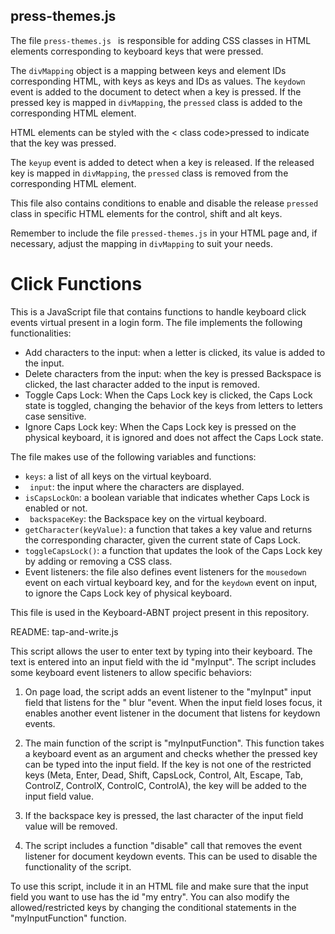 <div class="markdown prose w-full break-words dark:prose-invert light"><h2>press-themes.js</h2><p>The file <code>press-themes.js </code> is responsible for adding CSS classes in HTML elements corresponding to keyboard keys that were pressed.</p><p>The <code>divMapping</code> object is a mapping between keys and element IDs corresponding HTML, with keys as keys and IDs as values. The <code>keydown</code> event is added to the document to detect when a key is pressed. If the pressed key is mapped in <code>divMapping</code>, the <code>pressed</code> class is added to the corresponding HTML element.</p><p>HTML elements can be styled with the < class code>pressed</code> to indicate that the key was pressed.</p><p>The <code>keyup</code> event is added to detect when a key is released. If the released key is mapped in <code>divMapping</code>, the <code>pressed</code> class is removed from the corresponding HTML element.</p><p>This file also contains conditions to enable and disable the release <code>pressed</code> class in specific HTML elements for the control, shift and alt keys.</p><p>Remember to include the file <code>pressed-themes.js</code > in your HTML page and, if necessary, adjust the mapping in <code>divMapping</code> to suit your needs.</p></div><div class="markdown prose w-full break-words dark:prose-invert light"><h1>Click Functions</h1><p>This is a JavaScript file that contains functions to handle keyboard click events virtual present in a login form. The file implements the following functionalities:</p><ul><li>Add characters to the input: when a letter is clicked, its value is added to the input.</li><li>Delete characters from the input: when the key is pressed Backspace is clicked, the last character added to the input is removed.</li><li>Toggle Caps Lock: When the Caps Lock key is clicked, the Caps Lock state is toggled, changing the behavior of the keys from letters to letters case sensitive.</li><li>Ignore Caps Lock key: When the Caps Lock key is pressed on the physical keyboard, it is ignored and does not affect the Caps Lock state.</li></ul><p >The file makes use of the following variables and functions:</p><ul><li><code>keys</code>: a list of all keys on the virtual keyboard.</li><li><code> input</code>: the input where the characters are displayed.</li><li><code>isCapsLockOn</code>: a boolean variable that indicates whether Caps Lock is enabled or not.</li><li><code> backspaceKey</code>: the Backspace key on the virtual keyboard.</li><li><code>getCharacter(keyValue)</code>: a function that takes a key value and returns the corresponding character, given the current state of Caps Lock.</li><li><code>toggleCapsLock()</code>: a function that updates the look of the Caps Lock key by adding or removing a CSS class.</li><li >Event listeners: the file also defines event listeners for the <code>mousedown</code> event on each virtual keyboard key, and for the <code>keydown</code> event on input, to ignore the Caps Lock key of physical keyboard.</li></ul><p>This file is used in the Keyboard-ABNT project present in this repository.</div><div class="markdown prose w-full break-words dark:prose-invert light"><p>README: tap-and-write.js</p><p>This script allows the user to enter text by typing into their keyboard. The text is entered into an input field with the id "myInput". The script includes some keyboard event listeners to allow specific behaviors:</p><ol><li><p>On page load, the script adds an event listener to the "myInput" input field that listens for the " blur "event. When the input field loses focus, it enables another event listener in the document that listens for keydown events.</p></li><li><p>The main function of the script is "myInputFunction". This function takes a keyboard event as an argument and checks whether the pressed key can be typed into the input field. If the key is not one of the restricted keys (Meta, Enter, Dead, Shift, CapsLock, Control, Alt, Escape, Tab, ControlZ, ControlX, ControlC, ControlA), the key will be added to the input field value.</ p></li><li><p>If the backspace key is pressed, the last character of the input field value will be removed.</p></li><li><p>The script includes a function "disable" call that removes the event listener for document keydown events. This can be used to disable the functionality of the script.</p></li></ol><p>To use this script, include it in an HTML file and make sure that the input field you want to use has the id "my entry". You can also modify the allowed/restricted keys by changing the conditional statements in the "myInputFunction" function.</p></div>
